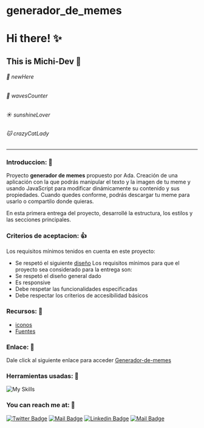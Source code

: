 # generador_de_memes
# Hi there! :sparkles:
## This is Michi-Dev :black_heart:

######  :paw_prints: newHere

######  :ocean: wavesCounter

######  :sunny: sunshineLover

######  :cat: crazyCatLady 
------
### Introduccion: :owl:
Proyecto **generador de memes** propuesto por Ada. Creación de una aplicación con la que podrás manipular el texto y la imagen de tu meme y usando JavaScript para modificar dinámicamente su contenido y sus propiedades. Cuando quedes conforme, podrás descargar tu meme para usarlo o compartilo donde quieras.

En esta primera entrega del proyecto, desarrollé la estructura, los estilos y las secciones principales. 
### Criterios de aceptacion: :thumbsup:

Los requisitos mínimos tenidos en cuenta en este proyecto:
- Se respetó el siguiente [diseño](https://frontend-proyecto-meme.adaitw.org/ "diseño")
Los requisitos mínimos para que el proyecto sea considerado para la entrega son:
- Se respetó el diseño general dado
- Es responsive
- Debe respetar las funcionalidades especificadas
- Debe respectar los criterios de accesibilidad básicos

### Recursos: :cactus:
- [iconos](https://fontawesome.com/ "Iconos")
- [Fuentes](https://fonts.google.com/ "Fuentes")

### Enlace: :lobster:
Dale click al siguiente enlace para acceder 
[Generador-de-memes](https://im-majo-jojo.github.io/generador_de_memes/ "Generador-de-memes")
 

### Herramientas usadas: :toolbox:

![My Skills](https://skillicons.dev/icons?i=vscode,github,git,html,css,js,md) 

### You can reach me at: :fries:

[![Twitter Badge](https://img.shields.io/badge/-@im_majo_jojo-1ca0f1?style=flat&labelColor=1ca0f1&logo=twitter&logoColor=white&link=https://twitter.com/Ipenywis)](https://twitter.com/im_majo_jojo) [![Mail Badge](https://img.shields.io/badge/-@im_majo_jojo-e84393?style=flat&labelColor=e84393&logo=instagram&logoColor=white)](https://www.instagram.com/im_majo_jojo/) [![Linkedin Badge](https://img.shields.io/badge/-Maria_Garces-0e76a8?style=flat&labelColor=0e76a8&logo=linkedin&logoColor=white)](https://www.linkedin.com/in/maria-jose-g-21ab84188/) [![Mail Badge](https://img.shields.io/badge/-mj.garcest-c0392b?style=flat&labelColor=c0392b&logo=gmail&logoColor=white)](mailto:mj.garcest@gmail.com)
